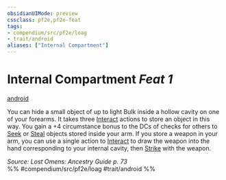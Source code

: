 ```yaml
---
obsidianUIMode: preview
cssclass: pf2e,pf2e-feat
tags:
- compendium/src/pf2e/loag
- trait/android
aliases: ["Internal Compartment"]
---
```

# Internal Compartment  *Feat 1*  
[android](/rules/traits/android-loag.md)  


You can hide a small object of up to light Bulk inside a hollow cavity on one of your forearms. It takes three [Interact](/rules/actions/interact.md) actions to store an object in this way. You gain a +4 circumstance bonus to the DCs of checks for others to [Seek](/rules/actions/seek.md) or [Steal](/rules/actions/steal.md) objects stored inside your arm. If you store a weapon in your arm, you can use a single action to [Interact](/rules/actions/interact.md) to draw the weapon into the hand corresponding to your internal cavity, then [Strike](/rules/actions/strike.md) with the weapon.

*Source: Lost Omens: Ancestry Guide p. 73*  
%% #compendium/src/pf2e/loag #trait/android %%